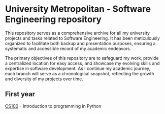 # University Metropolitan - Software Engineering repository
This repository serves as a comprehensive archive for all my university projects and tasks related to Software Engineering. It has been meticulously organized to facilitate both backup and presentation purposes, ensuring a systematic and accessible record of my academic endeavors.

The primary objectives of this repository are to safeguard my work, provide a centralized location for easy access, and showcase my evolving skills and expertise in software development. As I continue my academic journey, each branch will serve as a chronological snapshot, reflecting the growth and diversity of my projects over time.

## First year ##
[CS100](https://github.com/golubovicluka/uni/tree/main/CS100) - Introduction to programming in Python

